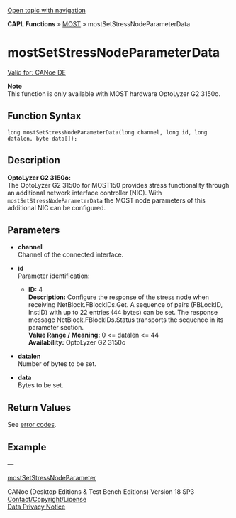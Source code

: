 [Open topic with navigation](../../../../../CANoeDEFamily.htm#Topics/CAPLFunctions/MOST/Functions/CAPLfunctionMOSTSetStressNodeParameterData.md)

**CAPL Functions** » [MOST](../CAPLfunctionsMOSTOverview.md) » mostSetStressNodeParameterData

# mostSetStressNodeParameterData

[Valid for: CANoe DE](../../../Shared/FeatureAvailability.md)

**Note**  
This function is only available with MOST hardware OptoLyzer G2 3150o.

## Function Syntax

```plaintext
long mostSetStressNodeParameterData(long channel, long id, long datalen, byte data[]);
```

## Description

**OptoLyzer G2 3150o:**  
The OptoLyzer G2 3150o for MOST150 provides stress functionality through an additional network interface controller (NIC). With `mostSetStressNodeParameterData` the MOST node parameters of this additional NIC can be configured.

## Parameters

- **channel**  
  Channel of the connected interface.

- **id**  
  Parameter identification:

  - **ID:** 4  
    **Description:** Configure the response of the stress node when receiving NetBlock.FBlockIDs.Get. A sequence of pairs (FBLockID, InstID) with up to 22 entries (44 bytes) can be set. The response message NetBlock.FBlockIDs.Status transports the sequence in its parameter section.  
    **Value Range / Meaning:** 0 \<\= datalen \<\= 44  
    **Availability:** OptoLyzer G2 3150o

- **datalen**  
  Number of bytes to be set.

- **data**  
  Bytes to be set.

## Return Values

See [error codes](../CAPLfunctionsMOSTErrorCodes.md).

## Example

—

[mostSetStressNodeParameter](CAPLfunctionMOSTSetGetStressNodeParameter.md)

CANoe (Desktop Editions & Test Bench Editions) Version 18 SP3  
[Contact/Copyright/License](../../../Shared/ContactCopyrightLicense.md)  
[Data Privacy Notice](https://www.vector.com/int/en/company/get-info/privacy-policy/)
